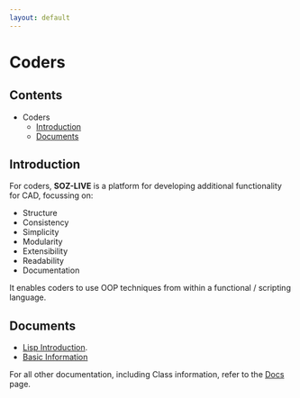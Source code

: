 ```yaml
---
layout: default
---
```


# Coders

## Contents

- Coders
  - [Introduction](#introduction)
  - [Documents](#documents)


## Introduction

For coders, **SOZ-LIVE** is a platform for developing additional functionality for CAD, focussing on:

- Structure
- Consistency
- Simplicity
- Modularity
- Extensibility
- Readability
- Documentation

It enables coders to use OOP techniques from within a functional / scripting language.


## Documents

- [Lisp Introduction](/docs/coders/lisp.html).
- [Basic Information](/docs/coders/basics.html)

For all other documentation, including Class information, refer to the [Docs](/docs.html) page.
